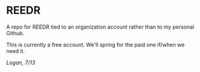 # REEDR

A repo for REEDR tied to an organization account rather than to my personal Github.

This is currently a free account.  We'll spring for the paid one if/when we need it.

<i>Logan, 7/13</i>
